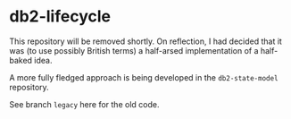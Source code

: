 # db2-lifecycle

This repository will be removed shortly. On reflection, I had decided that it was (to use possibly British terms) a half-arsed implementation of a half-baked idea.

A more fully fledged approach is being developed in the ``db2-state-model`` repository.

See branch ``legacy`` here for the old code.
